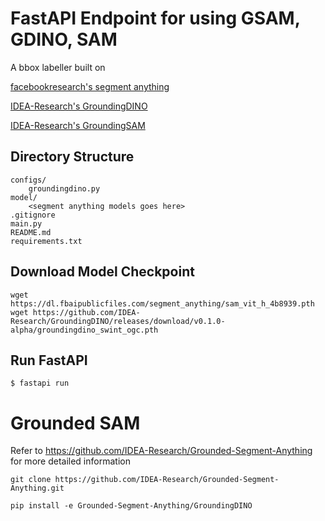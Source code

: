 # FastAPI Endpoint for using GSAM, GDINO, SAM
A bbox labeller built on 

[facebookresearch's segment anything](https://github.com/facebookresearch/segment-anything)

[IDEA-Research's GroundingDINO](https://github.com/IDEA-Research/GroundingDINO)

[IDEA-Research's GroundingSAM](https://github.com/IDEA-Research/Grounded-Segment-Anything)

## Directory Structure
```
configs/
    groundingdino.py
model/
    <segment anything models goes here>
.gitignore
main.py
README.md
requirements.txt
```

## Download Model Checkpoint
```
wget https://dl.fbaipublicfiles.com/segment_anything/sam_vit_h_4b8939.pth
wget https://github.com/IDEA-Research/GroundingDINO/releases/download/v0.1.0-alpha/groundingdino_swint_ogc.pth
```

## Run FastAPI
```
$ fastapi run
```

# Grounded SAM
Refer to https://github.com/IDEA-Research/Grounded-Segment-Anything for more detailed information
```
git clone https://github.com/IDEA-Research/Grounded-Segment-Anything.git

pip install -e Grounded-Segment-Anything/GroundingDINO

```
